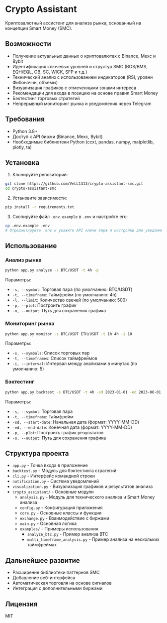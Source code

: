 # Crypto Assistant

Криптовалютный ассистент для анализа рынка, основанный на концепции Smart Money (SMC).

## Возможности

- Получение актуальных данных о криптовалютах с Binance, Mexc и Bybit
- Идентификация ключевых уровней и структур SMC (BOS/BMS, EQH/EQL, OB, SC, WICK, SFP и т.д.)
- Технический анализ с использованием индикаторов (RSI, уровни Фибоначчи, объемы)
- Визуализация графиков с отмеченными зонами интереса
- Рекомендации для входа в позицию на основе правил Smart Money
- Бэктестинг торговых стратегий
- Непрерывный мониторинг рынка и уведомления через Telegram

## Требования

- Python 3.8+
- Доступ к API биржи (Binance, Mexc, Bybit)
- Необходимые библиотеки Python (ccxt, pandas, numpy, matplotlib, plotly, ta)

## Установка

1. Клонируйте репозиторий:
```bash
git clone https://github.com/VeLL1313/crypto-assistant-smc.git
cd crypto-assistant-smc
```

2. Установите зависимости:
```bash
pip install -r requirements.txt
```

3. Скопируйте файл `.env.example` в `.env` и настройте его:
```bash
cp .env.example .env
# Отредактируйте .env и укажите API ключи бирж и настройки для уведомлений
```

## Использование

### Анализ рынка

```bash
python app.py analyze -s BTC/USDT -t 4h -p
```

Параметры:
- `-s, --symbol`: Торговая пара (по умолчанию: BTC/USDT)
- `-t, --timeframe`: Таймфрейм (по умолчанию: 4h)
- `-l, --limit`: Количество свечей (по умолчанию: 500)
- `-p, --plot`: Построить график
- `-o, --output`: Путь для сохранения графика

### Мониторинг рынка

```bash
python app.py monitor -s BTC/USDT ETH/USDT -t 1h 4h -i 10
```

Параметры:
- `-s, --symbols`: Список торговых пар
- `-t, --timeframes`: Список таймфреймов
- `-i, --interval`: Интервал между анализами в минутах (по умолчанию: 5)

### Бэктестинг

```bash
python app.py backtest -s BTC/USDT -t 4h -sd 2023-01-01 -ed 2023-06-01 -p
```

Параметры:
- `-s, --symbol`: Торговая пара
- `-t, --timeframe`: Таймфрейм
- `-sd, --start-date`: Начальная дата (формат: YYYY-MM-DD)
- `-ed, --end-date`: Конечная дата (формат: YYYY-MM-DD)
- `-p, --plot`: Построить график результатов
- `-o, --output`: Путь для сохранения графика

## Структура проекта

- `app.py` - Точка входа в приложение
- `backtest.py` - Модуль для бэктестинга стратегий
- `cli.py` - Интерфейс командной строки
- `notification.py` - Система уведомлений
- `visualization.py` - Визуализация графиков и результатов анализа
- `crypto_assistant/` - Основные модули
  - `analysis.py` - Модуль для технического анализа и Smart Money анализа
  - `config.py` - Конфигурация приложения
  - `core.py` - Основные классы и функции
  - `exchange.py` - Взаимодействие с биржами
  - `main.py` - Основная логика
  - `examples/` - Примеры использования
    - `analyze_btc.py` - Пример анализа BTC
    - `multi_timeframe_analysis.py` - Пример анализа на нескольких таймфреймах

## Дальнейшее развитие

- Расширение библиотеки паттернов SMC
- Добавление веб-интерфейса
- Автоматическая торговля на основе сигналов
- Интеграция с дополнительными биржами

## Лицензия

MIT
